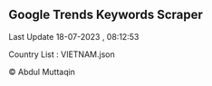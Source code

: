 

## Google Trends Keywords Scraper 
 
Last Update 18-07-2023 , 08:12:53

Country List :
VIETNAM.json



© Abdul Muttaqin 
